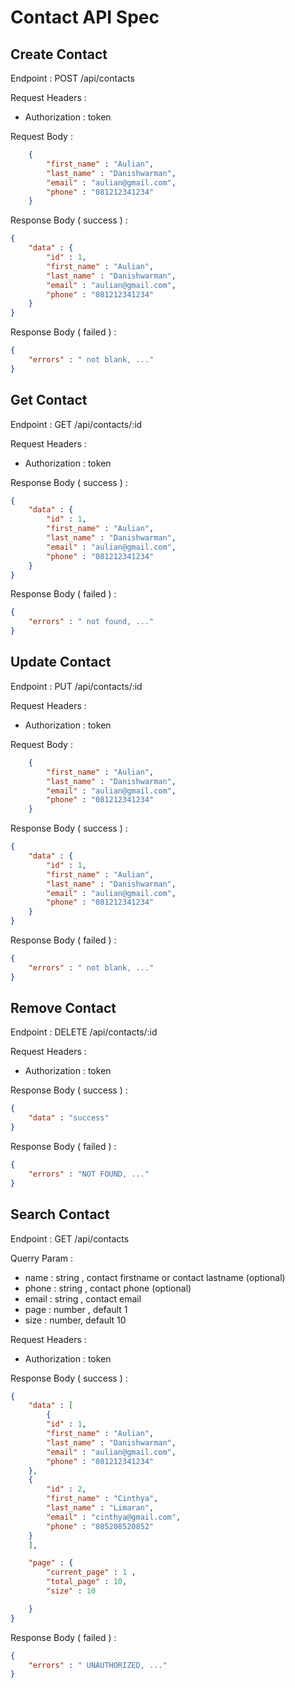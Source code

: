# Contact API Spec

## Create Contact

Endpoint : POST /api/contacts

Request Headers :

- Authorization : token

Request Body :

```json
    {
        "first_name" : "Aulian",
        "last_name" : "Danishwarman",
        "email" : "aulian@gmail.com",
        "phone" : "081212341234"
    }
```

Response Body ( success ) :

```json
{
    "data" : {
        "id" : 1,
        "first_name" : "Aulian",
        "last_name" : "Danishwarman",
        "email" : "aulian@gmail.com",
        "phone" : "081212341234"
    }
}
```

Response Body ( failed ) :

```json
{
    "errors" : " not blank, ..."
}
```

## Get Contact

Endpoint : GET /api/contacts/:id

Request Headers :

- Authorization : token

Response Body ( success ) :

```json
{
    "data" : {
        "id" : 1,
        "first_name" : "Aulian",
        "last_name" : "Danishwarman",
        "email" : "aulian@gmail.com",
        "phone" : "081212341234"
    }
}
```

Response Body ( failed ) :

```json
{
    "errors" : " not found, ..."
}
```

## Update Contact

Endpoint : PUT /api/contacts/:id

Request Headers :

- Authorization : token

Request Body :

```json
    {
        "first_name" : "Aulian",
        "last_name" : "Danishwarman",
        "email" : "aulian@gmail.com",
        "phone" : "081212341234"
    }
```

Response Body ( success ) :

```json
{
    "data" : {
        "id" : 1,
        "first_name" : "Aulian",
        "last_name" : "Danishwarman",
        "email" : "aulian@gmail.com",
        "phone" : "081212341234"
    }
}
```

Response Body ( failed ) :

```json
{
    "errors" : " not blank, ..."
}
```

## Remove Contact

Endpoint : DELETE /api/contacts/:id

Request Headers :

- Authorization : token

Response Body ( success ) :

```json
{
    "data" : "success"
}
```

Response Body ( failed ) :

```json
{
    "errors" : "NOT FOUND, ..."
}
```

## Search Contact

Endpoint : GET /api/contacts

Querry Param :

- name : string , contact firstname or contact lastname (optional)
- phone : string , contact phone  (optional)
- email : string  , contact email
- page : number , default 1
- size : number, default 10

Request Headers :

- Authorization : token

Response Body ( success ) :

```json
{
    "data" : [
        {
        "id" : 1,
        "first_name" : "Aulian",
        "last_name" : "Danishwarman",
        "email" : "aulian@gmail.com",
        "phone" : "081212341234"
    },
    {
        "id" : 2,
        "first_name" : "Cinthya",
        "last_name" : "Limaran",
        "email" : "cinthya@gmail.com",
        "phone" : "085208520852"
    }
    ],

    "page" : {
        "current_page" : 1 ,
        "total_page" : 10,
        "size" : 10

    }
}
```

Response Body ( failed ) :

```json
{
    "errors" : " UNAUTHORIZED, ..."
}
```
